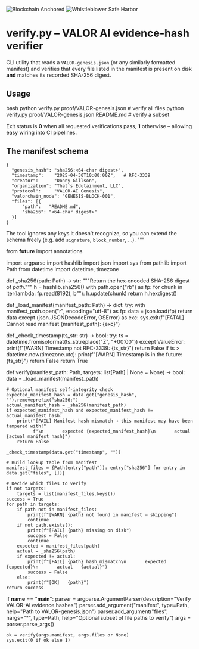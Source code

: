 ![Blockchain Anchored](https://img.shields.io/badge/Immutable%20Ledger-Blockchain%20Sealed-brightgreen)
![Whistleblower Safe Harbor](https://img.shields.io/badge/Protected%20Speech-ADA%20&%20FTCA-blue)


verify.py – VALOR AI evidence-hash verifier
================================================
CLI utility that reads a `VALOR-genesis.json` (or any similarly
formatted manifest) and verifies that every file listed in the manifest
is present on disk **and** matches its recorded SHA-256 digest.

Usage
-----
bash
python verify.py proof/VALOR-genesis.json            # verify all files
python verify.py proof/VALOR-genesis.json README.md  # verify a subset


Exit status is **0** when all requested verifications pass, **1**
otherwise – allowing easy wiring into CI pipelines.

The manifest schema
-------------------
```
{
  "genesis_hash": "sha256:<64-char digest>",
  "timestamp":    "2025-04-30T10:00:00Z",   # RFC-3339
  "creator":      "Donny Gillson",
  "organization": "That's Edutainment, LLC",
  "protocol":     "VALOR-AI Genesis",
  "valorchain_node": "GENESIS-BLOCK-001",
  "files": [{
      "path":   "README.md",
      "sha256": "<64-char digest>"
  }]
}
```
The tool ignores any keys it doesn’t recognize, so you can extend the
schema freely (e.g. add `signature`, `block_number`, …).
"""

from __future__ import annotations

import argparse
import hashlib
import json
import sys
from pathlib import Path
from datetime import datetime, timezone


def _sha256(path: Path) -> str:
    """Return the hex‐encoded SHA-256 digest of *path*."""
    h = hashlib.sha256()
    with path.open("rb") as fp:
        for chunk in iter(lambda: fp.read(8192), b""):
            h.update(chunk)
    return h.hexdigest()


def _load_manifest(manifest_path: Path) -> dict:
    try:
        with manifest_path.open("r", encoding="utf-8") as fp:
            data = json.load(fp)
        return data
    except (json.JSONDecodeError, OSError) as exc:
        sys.exit(f"[FATAL] Cannot read manifest {manifest_path}: {exc}")


def _check_timestamp(ts_str: str) -> bool:
    try:
        ts = datetime.fromisoformat(ts_str.replace("Z", "+00:00"))
    except ValueError:
        print(f"[WARN] Timestamp not RFC-3339: {ts_str}")
        return False
    if ts > datetime.now(timezone.utc):
        print(f"[WARN] Timestamp is in the future: {ts_str}")
        return False
    return True


def verify(manifest_path: Path, targets: list[Path] | None = None) -> bool:
    data = _load_manifest(manifest_path)

    # Optional manifest self-integrity check
    expected_manifest_hash = data.get("genesis_hash", "").removeprefix("sha256:")
    actual_manifest_hash = _sha256(manifest_path)
    if expected_manifest_hash and expected_manifest_hash != actual_manifest_hash:
        print("[FAIL] Manifest hash mismatch → this manifest may have been tampered with!"
              f"\n       expected {expected_manifest_hash}\n       actual   {actual_manifest_hash}")
        return False

    _check_timestamp(data.get("timestamp", ""))

    # Build lookup table from manifest
    manifest_files = {Path(entry["path"]): entry["sha256"] for entry in data.get("files", [])}

    # Decide which files to verify
    if not targets:
        targets = list(manifest_files.keys())
    success = True
    for path in targets:
        if path not in manifest_files:
            print(f"[WARN] {path} not found in manifest – skipping")
            continue
        if not path.exists():
            print(f"[FAIL] {path} missing on disk")
            success = False
            continue
        expected = manifest_files[path]
        actual = _sha256(path)
        if expected != actual:
            print(f"[FAIL] {path} hash mismatch\n       expected {expected}\n       actual   {actual}")
            success = False
        else:
            print(f"[OK]   {path}")
    return success


if __name__ == "__main__":
    parser = argparse.ArgumentParser(description="Verify VALOR-AI evidence hashes")
    parser.add_argument("manifest", type=Path, help="Path to VALOR-genesis.json")
    parser.add_argument("files", nargs="*", type=Path, help="Optional subset of file paths to verify")
    args = parser.parse_args()

    ok = verify(args.manifest, args.files or None)
    sys.exit(0 if ok else 1)
